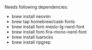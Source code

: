Needs following dependencies:
- brew install neovim
- brew tap homebrew/cask-fonts
- brew install font-meslo-lg-nerd-font
- brew install font-fira-mono-nerd-font
- brew install luarocks
- brew install ripgrep
